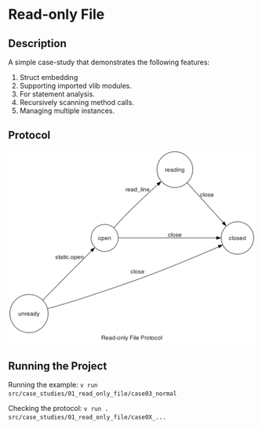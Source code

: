 # Read-only File

## Description

A simple case-study that demonstrates the following features:
1. Struct embedding
2. Supporting imported vlib modules.
3. For statement analysis.
4. Recursively scanning method calls.
5. Managing multiple instances.

## Protocol

![Read-only File Protocol](case03_normal/fsm.png)

## Running the Project

Running the example: `v run src/case_studies/01_read_only_file/case03_normal`

Checking the protocol: `v run . src/case_studies/01_read_only_file/case0X_...`
